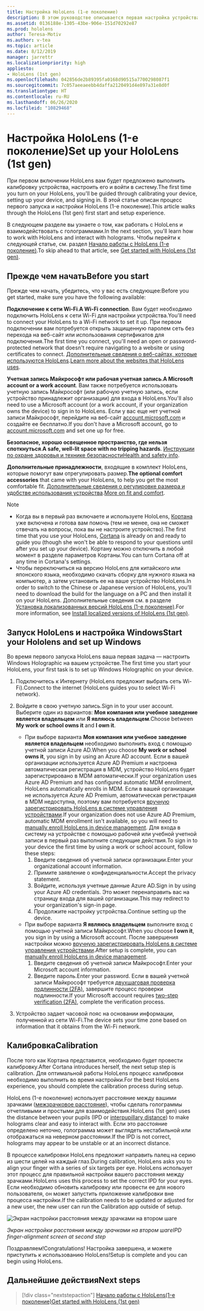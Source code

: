 ```yaml
---
title: Настройка HoloLens (1-е поколение)
description: В этом руководстве описывается первая настройка устройства.  Вам потребуется сеть Wi-Fi, а также учетная запись Майкрософт (MSA) или Azure Active Directory (Azure AD).
ms.assetid: 0136188e-1305-43be-906e-151d70292e87
ms.prod: hololens
author: Teresa-Motiv
ms.author: v-tea
ms.topic: article
ms.date: 8/12/2019
manager: jarrettr
ms.localizationpriority: high
appliesto:
- HoloLens (1st gen)
ms.openlocfilehash: 042856de2b89395fa0168d90515a7700298087f1
ms.sourcegitcommit: 7c057aeeaeebb4daffa2120491d4e897a31e8d0f
ms.translationtype: HT
ms.contentlocale: ru-RU
ms.lasthandoff: 06/26/2020
ms.locfileid: "10829468"
---
```

# <span data-ttu-id="b7c3c-104">Настройка HoloLens (1-е поколение)</span><span class="sxs-lookup"><span data-stu-id="b7c3c-104">Set up your HoloLens (1st gen)</span></span>

<span data-ttu-id="b7c3c-105">При первом включении HoloLens вам будет предложено выполнить калибровку устройства, настроить его и войти в систему.</span><span class="sxs-lookup"><span data-stu-id="b7c3c-105">The first time you turn on your HoloLens, you'll be guided through calibrating your device, setting up your device, and signing in.</span></span>  <span data-ttu-id="b7c3c-106">В этой статье описан процесс первого запуска и настройки HoloLens (1-е поколение).</span><span class="sxs-lookup"><span data-stu-id="b7c3c-106">This article walks through the HoloLens (1st gen) first start and setup experience.</span></span>

<span data-ttu-id="b7c3c-107">В следующем разделе вы узнаете о том, как работать с HoloLens и взаимодействовать с голограммами.</span><span class="sxs-lookup"><span data-stu-id="b7c3c-107">In the next section, you'll learn how to work with HoloLens and interact with holograms.</span></span> <span data-ttu-id="b7c3c-108">Чтобы перейти к следующей статье, см. раздел [Начало работы с HoloLens (1-е поколение)](hololens1-basic-usage.md).</span><span class="sxs-lookup"><span data-stu-id="b7c3c-108">To skip ahead to that article, see [Get started with HoloLens (1st gen)](hololens1-basic-usage.md).</span></span>

## <span data-ttu-id="b7c3c-109">Прежде чем начать</span><span class="sxs-lookup"><span data-stu-id="b7c3c-109">Before you start</span></span>

<span data-ttu-id="b7c3c-110">Прежде чем начать, убедитесь, что у вас есть следующее:</span><span class="sxs-lookup"><span data-stu-id="b7c3c-110">Before you get started, make sure you have the following available:</span></span>

<span data-ttu-id="b7c3c-111">**Подключение к сети Wi‑Fi**.</span><span class="sxs-lookup"><span data-stu-id="b7c3c-111">**A Wi-Fi connection**.</span></span> <span data-ttu-id="b7c3c-112">Вам будет необходимо подключить HoloLens к сети Wi-Fi для настройки устройства.</span><span class="sxs-lookup"><span data-stu-id="b7c3c-112">You'll need to connect your HoloLens to a Wi-Fi network to set it up.</span></span> <span data-ttu-id="b7c3c-113">При первом подключении вам потребуется открыть защищенную паролем сеть без перехода на веб-сайт или использования сертификатов для подключения.</span><span class="sxs-lookup"><span data-stu-id="b7c3c-113">The first time you connect, you'll need an open or password-protected network that doesn't require navigating to a website or using certificates to connect.</span></span> <span data-ttu-id="b7c3c-114">[Дополнительные сведения о веб-сайтах, которые используются HoloLens](hololens-offline.md).</span><span class="sxs-lookup"><span data-stu-id="b7c3c-114">[Learn more about the websites that HoloLens uses](hololens-offline.md).</span></span>

<span data-ttu-id="b7c3c-115">**Учетная запись Майкрософт или рабочая учетная запись**.</span><span class="sxs-lookup"><span data-stu-id="b7c3c-115">**A Microsoft account or a work account**.</span></span> <span data-ttu-id="b7c3c-116">Вам также потребуется использовать учетную запись Майкрософт (или рабочую учетную запись, если устройство принадлежит организации) для входа в HoloLens.</span><span class="sxs-lookup"><span data-stu-id="b7c3c-116">You'll also need to use a Microsoft account (or a work account, if your organization owns the device) to sign in to HoloLens.</span></span> <span data-ttu-id="b7c3c-117">Если у вас еще нет учетной записи Майкрософт, перейдите на веб-сайт [account.microsoft.com](https://account.microsoft.com) и создайте ее бесплатно.</span><span class="sxs-lookup"><span data-stu-id="b7c3c-117">If you don't have a Microsoft account, go to [account.microsoft.com](https://account.microsoft.com) and set one up for free.</span></span>

<span data-ttu-id="b7c3c-118">**Безопасное, хорошо освещенное пространство, где нельзя споткнуться**.</span><span class="sxs-lookup"><span data-stu-id="b7c3c-118">**A safe, well-lit space with no tripping hazards**.</span></span> <span data-ttu-id="b7c3c-119">[Инструкции по охране здоровья и технике безопасности](https://go.microsoft.com/fwlink/p/?LinkId=746661)</span><span class="sxs-lookup"><span data-stu-id="b7c3c-119">[Health and safety info](https://go.microsoft.com/fwlink/p/?LinkId=746661).</span></span>

<span data-ttu-id="b7c3c-120">**Дополнительные принадлежности**, входящие в комплект HoloLens, которые помогут вам отрегулировать размер.</span><span class="sxs-lookup"><span data-stu-id="b7c3c-120">**The optional comfort accessories** that came with your HoloLens, to help you get the most comfortable fit.</span></span> <span data-ttu-id="b7c3c-121">[Дополнительные сведения о регулировке размера и удобстве использования устройства](https://support.microsoft.com/help/12632/hololens-fit-your-hololens).</span><span class="sxs-lookup"><span data-stu-id="b7c3c-121">[More on fit and comfort](https://support.microsoft.com/help/12632/hololens-fit-your-hololens).</span></span>

> [!NOTE]
>  
> - <span data-ttu-id="b7c3c-122">Когда вы в первый раз включаете и используете HoloLens, [Кортана](hololens-cortana.md) уже включена и готова вам помочь (тем не менее, она не сможет отвечать на вопросы, пока вы не настроите устройство).</span><span class="sxs-lookup"><span data-stu-id="b7c3c-122">The first time that you use your HoloLens, [Cortana](hololens-cortana.md) is already on and ready to guide you (though she won't be able to respond to your questions until after you set up your device).</span></span> <span data-ttu-id="b7c3c-123">Кортану можно отключить в любой момент в разделе параметров Кортаны.</span><span class="sxs-lookup"><span data-stu-id="b7c3c-123">You can turn Cortana off at any time in Cortana's settings.</span></span>
> - <span data-ttu-id="b7c3c-124">Чтобы переключиться на версию HoloLens для китайского или японского языка, необходимо скачать сборку для нужного языка на компьютер, а затем установить ее на ваше устройство HoloLens.</span><span class="sxs-lookup"><span data-stu-id="b7c3c-124">In order to switch to the Chinese or Japanese version of HoloLens, you’ll need to download the build for the language on a PC and then install it on your HoloLens.</span></span> <span data-ttu-id="b7c3c-125">Дополнительные сведения см. в разделе [Установка локализованных версий HoloLens (1-е поколение)](hololens1-install-localized.md).</span><span class="sxs-lookup"><span data-stu-id="b7c3c-125">For more information, see [Install localized versions of HoloLens (1st gen)](hololens1-install-localized.md).</span></span>

## <span data-ttu-id="b7c3c-126">Запуск HoloLens и настройка Windows</span><span class="sxs-lookup"><span data-stu-id="b7c3c-126">Start your Hololens and set up Windows</span></span>

<span data-ttu-id="b7c3c-127">Во время первого запуска HoloLens ваша первая задача — настроить Windows Holographic на вашем устройстве.</span><span class="sxs-lookup"><span data-stu-id="b7c3c-127">The first time you start your HoloLens, your first task is to set up Windows Holographic on your device.</span></span>

1. <span data-ttu-id="b7c3c-128">Подключитесь к Интернету (HoloLens предложит выбрать сеть Wi-Fi).</span><span class="sxs-lookup"><span data-stu-id="b7c3c-128">Connect to the internet (HoloLens guides you to select Wi-Fi network).</span></span>

1. <span data-ttu-id="b7c3c-129">Войдите в свою учетную запись.</span><span class="sxs-lookup"><span data-stu-id="b7c3c-129">Sign in to your user account.</span></span> <span data-ttu-id="b7c3c-130">Выберите один из вариантов: **Моя компания или учебное заведение является владельцем** или **Я являюсь владельцем**.</span><span class="sxs-lookup"><span data-stu-id="b7c3c-130">Choose between **My work or school owns it** and **I own it**.</span></span>
    - <span data-ttu-id="b7c3c-131">При выборе варианта **Моя компания или учебное заведение является владельцем** необходимо выполнить вход с помощью учетной записи Azure AD.</span><span class="sxs-lookup"><span data-stu-id="b7c3c-131">When you choose **My work or school owns it**, you sign in by using an Azure AD account.</span></span> <span data-ttu-id="b7c3c-132">Если в вашей организации используется Azure AD Premium и настроена автоматическая регистрация в MDM, устройство HoloLens будет зарегистрировано в MDM автоматически.</span><span class="sxs-lookup"><span data-stu-id="b7c3c-132">If your organization uses Azure AD Premium and has configured automatic MDM enrollment, HoloLens automatically enrolls in MDM.</span></span> <span data-ttu-id="b7c3c-133">Если в вашей организации не используется Azure AD Premium, автоматическая регистрация в MDM недоступна, поэтому вам потребуется [вручную зарегистрировать HoloLens в системе управления устройствами](hololens-enroll-mdm.md#enroll-through-settings-app).</span><span class="sxs-lookup"><span data-stu-id="b7c3c-133">If your organization does not use Azure AD Premium, automatic MDM enrollment isn't available, so you will need to [manually enroll HoloLens in device management](hololens-enroll-mdm.md#enroll-through-settings-app).</span></span> <span data-ttu-id="b7c3c-134">Для входа в систему на устройстве с помощью рабочей или учебной учетной записи в первый раз выполните следующие действия.</span><span class="sxs-lookup"><span data-stu-id="b7c3c-134">To sign in to your device the first time by using a work or school account, follow these steps:</span></span>
        1. <span data-ttu-id="b7c3c-135">Введите сведения об учетной записи организации.</span><span class="sxs-lookup"><span data-stu-id="b7c3c-135">Enter your organizational account information.</span></span>
        1. <span data-ttu-id="b7c3c-136">Примите заявление о конфиденциальности.</span><span class="sxs-lookup"><span data-stu-id="b7c3c-136">Accept the privacy statement.</span></span>
        1. <span data-ttu-id="b7c3c-137">Войдите, используя учетные данные Azure AD.</span><span class="sxs-lookup"><span data-stu-id="b7c3c-137">Sign in by using your Azure AD credentials.</span></span> <span data-ttu-id="b7c3c-138">Это может перенаправить вас на страницу входа для вашей организации.</span><span class="sxs-lookup"><span data-stu-id="b7c3c-138">This may redirect to your organization's sign-in page.</span></span>
        1. <span data-ttu-id="b7c3c-139">Продолжите настройку устройства.</span><span class="sxs-lookup"><span data-stu-id="b7c3c-139">Continue setting up the device.</span></span>
    - <span data-ttu-id="b7c3c-140">При выборе варианта **Я являюсь владельцем** выполните вход с помощью учетной записи Майкрософт.</span><span class="sxs-lookup"><span data-stu-id="b7c3c-140">When you choose **I own it**, you sign in by using a Microsoft account.</span></span> <span data-ttu-id="b7c3c-141">После завершения настройки можно [вручную зарегистрировать HoloLens в системе управления устройствами](hololens-enroll-mdm.md#enroll-through-settings-app).</span><span class="sxs-lookup"><span data-stu-id="b7c3c-141">After setup is complete, you can [manually enroll HoloLens in device management](hololens-enroll-mdm.md#enroll-through-settings-app).</span></span>
        1. <span data-ttu-id="b7c3c-142">Введите сведения об учетной записи Майкрософт.</span><span class="sxs-lookup"><span data-stu-id="b7c3c-142">Enter your Microsoft account information.</span></span>
        1. <span data-ttu-id="b7c3c-143">Введите пароль.</span><span class="sxs-lookup"><span data-stu-id="b7c3c-143">Enter your password.</span></span> <span data-ttu-id="b7c3c-144">Если в вашей учетной записи Майкрософт требуется [двухшаговая проверка подлинности (2FA)](https://blogs.technet.microsoft.com/microsoft_blog/2013/04/17/microsoft-account-gets-more-secure/), завершите процесс проверки подлинности.</span><span class="sxs-lookup"><span data-stu-id="b7c3c-144">If your Microsoft account requires [two-step verification (2FA)](https://blogs.technet.microsoft.com/microsoft_blog/2013/04/17/microsoft-account-gets-more-secure/), complete the verification process.</span></span>

1. <span data-ttu-id="b7c3c-145">Устройство задает часовой пояс на основании информации, полученной из сети Wi-Fi.</span><span class="sxs-lookup"><span data-stu-id="b7c3c-145">The device sets your time zone based on information that it obtains from the Wi-Fi network.</span></span>

## <span data-ttu-id="b7c3c-146">Калибровка</span><span class="sxs-lookup"><span data-stu-id="b7c3c-146">Calibration</span></span>

<span data-ttu-id="b7c3c-147">После того как Кортана представится, необходимо будет провести калибровку.</span><span class="sxs-lookup"><span data-stu-id="b7c3c-147">After Cortana introduces herself, the next setup step is calibration.</span></span> <span data-ttu-id="b7c3c-148">Для оптимальной работы HoloLens процесс калибровки необходимо выполнить во время настройки.</span><span class="sxs-lookup"><span data-stu-id="b7c3c-148">For the best HoloLens experience, you should complete the calibration process during setup.</span></span>

<span data-ttu-id="b7c3c-149">HoloLens (1-е поколение) использует расстояние между вашими зрачками ([межзрачковое расстояние](https://en.wikipedia.org/wiki/Interpupillary_distance)), чтобы сделать голограммы отчетливыми и простыми для взаимодействия.</span><span class="sxs-lookup"><span data-stu-id="b7c3c-149">HoloLens (1st gen) uses the distance between your pupils (IPD or [interpupillary distance](https://en.wikipedia.org/wiki/Interpupillary_distance)) to make holograms clear and easy to interact with.</span></span> <span data-ttu-id="b7c3c-150">Если это расстояние определено неточно, голограмма может выглядеть нестабильной или отображаться на неверном расстоянии.</span><span class="sxs-lookup"><span data-stu-id="b7c3c-150">If the IPD is not correct, holograms may appear to be unstable or at an incorrect distance.</span></span>

<span data-ttu-id="b7c3c-151">В процессе калибровки HoloLens предложит направить палец на серию из шести целей на каждый глаз.</span><span class="sxs-lookup"><span data-stu-id="b7c3c-151">During calibration, HoloLens asks you to align your finger with a series of six targets per eye.</span></span> <span data-ttu-id="b7c3c-152">HoloLens использует этот процесс для правильной настройки вашего расстояния между зрачками.</span><span class="sxs-lookup"><span data-stu-id="b7c3c-152">HoloLens uses this process to set the correct IPD for your eyes.</span></span> <span data-ttu-id="b7c3c-153">Если необходимо обновить калибровку или провести ее для нового пользователя, он может запустить приложение калибровки вне процесса настройки.</span><span class="sxs-lookup"><span data-stu-id="b7c3c-153">If the calibration needs to be updated or adjusted for a new user, the new user can run the Calibration app  outside of setup.</span></span>

![Экран настройки расстояния между зрачками на втором шаге](./images/ipd-finger-alignment-300px.jpg)

*<span data-ttu-id="b7c3c-155">Экран настройки расстояния между зрачками на втором шаге</span><span class="sxs-lookup"><span data-stu-id="b7c3c-155">IPD finger-alignment screen at second step</span></span>*

<span data-ttu-id="b7c3c-156">Поздравляем!</span><span class="sxs-lookup"><span data-stu-id="b7c3c-156">Congratulations!</span></span> <span data-ttu-id="b7c3c-157">Настройка завершена, и можете приступить к использованию HoloLens!</span><span class="sxs-lookup"><span data-stu-id="b7c3c-157">Setup is complete and you can begin using HoloLens.</span></span>

## <span data-ttu-id="b7c3c-158">Дальнейшие действия</span><span class="sxs-lookup"><span data-stu-id="b7c3c-158">Next steps</span></span>

> [!div class="nextstepaction"]
> [<span data-ttu-id="b7c3c-159">Начало работы с HoloLens(1-е поколение)</span><span class="sxs-lookup"><span data-stu-id="b7c3c-159">Get started with HoloLens (1st gen)</span></span>](hololens1-basic-usage.md)
